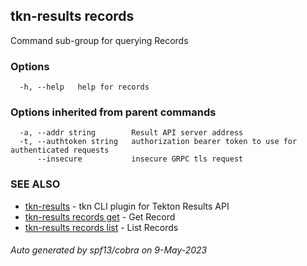 ## tkn-results records

Command sub-group for querying Records

### Options

```
  -h, --help   help for records
```

### Options inherited from parent commands

```
  -a, --addr string        Result API server address
  -t, --authtoken string   authorization bearer token to use for authenticated requests
      --insecure           insecure GRPC tls request
```

### SEE ALSO

* [tkn-results](tkn-results.md)	 - tkn CLI plugin for Tekton Results API
* [tkn-results records get](tkn-results_records_get.md)	 - Get Record
* [tkn-results records list](tkn-results_records_list.md)	 - List Records

###### Auto generated by spf13/cobra on 9-May-2023
